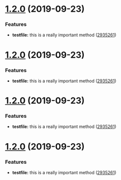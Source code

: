 # [1.2.0](https://github.com/sethRumbleON/semantic-release-example/compare/v1.1.0...v1.2.0) (2019-09-23)


### Features

* **testfile:** this is a really important method ([2935261](https://github.com/sethRumbleON/semantic-release-example/commit/2935261))

# [1.2.0](https://github.com/sethRumbleON/semantic-release-example/compare/v1.1.0...v1.2.0) (2019-09-23)


### Features

* **testfile:** this is a really important method ([2935261](https://github.com/sethRumbleON/semantic-release-example/commit/2935261))

# [1.2.0](https://github.com/sethRumbleON/semantic-release-example/compare/v1.1.0...v1.2.0) (2019-09-23)


### Features

* **testfile:** this is a really important method ([2935261](https://github.com/sethRumbleON/semantic-release-example/commit/2935261))

# [1.2.0](https://github.com/sethRumbleON/semantic-release-example/compare/v1.1.0...v1.2.0) (2019-09-23)


### Features

* **testfile:** this is a really important method ([2935261](https://github.com/sethRumbleON/semantic-release-example/commit/2935261))
